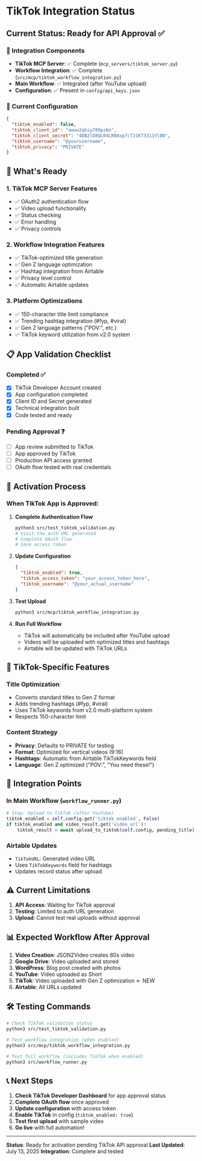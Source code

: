 # TikTok Integration Status

## Current Status: Ready for API Approval ✅

### 📱 Integration Components
- **TikTok MCP Server**: ✅ Complete (`mcp_servers/tiktok_server.py`)
- **Workflow Integration**: ✅ Complete (`src/mcp/tiktok_workflow_integration.py`)
- **Main Workflow**: ✅ Integrated (after YouTube upload)
- **Configuration**: ✅ Present in `config/api_keys.json`

### 🔧 Current Configuration
```json
{
  "tiktok_enabled": false,
  "tiktok_client_id": "awwu2qkiy789pz6o",
  "tiktok_client_secret": "48B2lO8QL04LRBAxp7cTJ1KT3311Vl0N",
  "tiktok_username": "@yourusername",
  "tiktok_privacy": "PRIVATE"
}
```

## 🚀 What's Ready

### 1. TikTok MCP Server Features
- ✅ OAuth2 authentication flow
- ✅ Video upload functionality
- ✅ Status checking
- ✅ Error handling
- ✅ Privacy controls

### 2. Workflow Integration Features
- ✅ TikTok-optimized title generation
- ✅ Gen Z language optimization
- ✅ Hashtag integration from Airtable
- ✅ Privacy level control
- ✅ Automatic Airtable updates

### 3. Platform Optimizations
- ✅ 150-character title limit compliance
- ✅ Trending hashtag integration (#fyp, #viral)
- ✅ Gen Z language patterns ("POV:", etc.)
- ✅ TikTok keyword utilization from v2.0 system

## 📋 App Validation Checklist

### Completed ✅
- [x] TikTok Developer Account created
- [x] App configuration completed
- [x] Client ID and Secret generated
- [x] Technical integration built
- [x] Code tested and ready

### Pending Approval ❓
- [ ] App review submitted to TikTok
- [ ] App approved by TikTok
- [ ] Production API access granted
- [ ] OAuth flow tested with real credentials

## 🔄 Activation Process

### When TikTok App is Approved:

1. **Complete Authentication Flow**
   ```bash
   python3 src/test_tiktok_validation.py
   # Visit the auth URL generated
   # Complete OAuth flow
   # Save access token
   ```

2. **Update Configuration**
   ```json
   {
     "tiktok_enabled": true,
     "tiktok_access_token": "your_access_token_here",
     "tiktok_username": "@your_actual_username"
   }
   ```

3. **Test Upload**
   ```bash
   python3 src/mcp/tiktok_workflow_integration.py
   ```

4. **Run Full Workflow**
   - TikTok will automatically be included after YouTube upload
   - Videos will be uploaded with optimized titles and hashtags
   - Airtable will be updated with TikTok URLs

## 🎯 TikTok-Specific Features

### Title Optimization
- Converts standard titles to Gen Z format
- Adds trending hashtags (#fyp, #viral)
- Uses TikTok keywords from v2.0 multi-platform system
- Respects 150-character limit

### Content Strategy
- **Privacy**: Defaults to PRIVATE for testing
- **Format**: Optimized for vertical videos (9:16)
- **Hashtags**: Automatic from Airtable TikTokKeywords field
- **Language**: Gen Z optimized ("POV:", "You need these!")

## 🔗 Integration Points

### In Main Workflow (`workflow_runner.py`)
```python
# Step: Upload to TikTok (after YouTube)
tiktok_enabled = self.config.get('tiktok_enabled', False)
if tiktok_enabled and video_result.get('video_url'):
    tiktok_result = await upload_to_tiktok(self.config, pending_title)
```

### Airtable Updates
- `TikTokURL`: Generated video URL
- Uses `TikTokKeywords` field for hashtags
- Updates record status after upload

## ⚠️ Current Limitations

1. **API Access**: Waiting for TikTok approval
2. **Testing**: Limited to auth URL generation
3. **Upload**: Cannot test real uploads without approval

## 📊 Expected Workflow After Approval

1. **Video Creation**: JSON2Video creates 60s video
2. **Google Drive**: Video uploaded and stored
3. **WordPress**: Blog post created with photos
4. **YouTube**: Video uploaded as Short
5. **TikTok**: Video uploaded with Gen Z optimization ← NEW
6. **Airtable**: All URLs updated

## 🛠️ Testing Commands

```bash
# Check TikTok validation status
python3 src/test_tiktok_validation.py

# Test workflow integration (when enabled)
python3 src/mcp/tiktok_workflow_integration.py

# Test full workflow (includes TikTok when enabled)
python3 src/workflow_runner.py
```

## 📞 Next Steps

1. **Check TikTok Developer Dashboard** for app approval status
2. **Complete OAuth flow** once approved
3. **Update configuration** with access token
4. **Enable TikTok** in config (`tiktok_enabled: true`)
5. **Test first upload** with sample video
6. **Go live** with full automation!

---

**Status**: Ready for activation pending TikTok API approval
**Last Updated**: July 13, 2025
**Integration**: Complete and tested